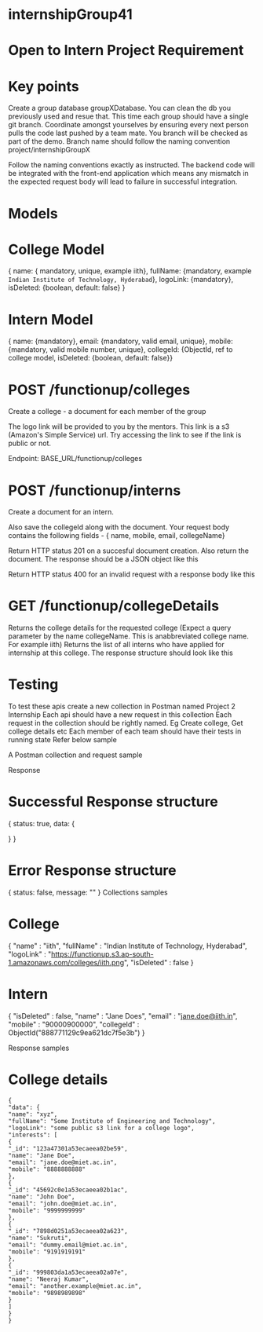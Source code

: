 # internshipGroup41

# Open to Intern Project Requirement

# Key points

Create a group database groupXDatabase. You can clean the db you previously used and resue that.
This time each group should have a single git branch. Coordinate amongst yourselves by ensuring every next person pulls the code last pushed by a team mate. You branch will be checked as part of the demo. Branch name should follow the naming convention project/internshipGroupX

Follow the naming conventions exactly as instructed. The backend code will be integrated with the front-end application which means any mismatch in the expected request body will lead to failure in successful integration.

# Models

# College Model

{ name: { mandatory, unique, example iith}, fullName: {mandatory, example `Indian Institute of Technology, Hyderabad`}, logoLink: {mandatory}, isDeleted: {boolean, default: false} }

# Intern Model

{ name: {mandatory}, email: {mandatory, valid email, unique}, mobile: {mandatory, valid mobile number, unique}, collegeId: {ObjectId, ref to college model, isDeleted: {boolean, default: false}}

# POST /functionup/colleges

Create a college - a document for each member of the group

The logo link will be provided to you by the mentors. This link is a s3 (Amazon's Simple Service) url. Try accessing the link to see if the link is public or not.

Endpoint: BASE_URL/functionup/colleges

# POST /functionup/interns

Create a document for an intern.

Also save the collegeId along with the document. Your request body contains the following fields - { name, mobile, email, collegeName}

Return HTTP status 201 on a succesful document creation. Also return the document. The response should be a JSON object like this

Return HTTP status 400 for an invalid request with a response body like this

# GET /functionup/collegeDetails

Returns the college details for the requested college (Expect a query parameter by the name collegeName. This is anabbreviated college name. For example iith)
Returns the list of all interns who have applied for internship at this college.
The response structure should look like this

# Testing

To test these apis create a new collection in Postman named Project 2 Internship
Each api should have a new request in this collection
Each request in the collection should be rightly named. Eg Create college, Get college details etc
Each member of each team should have their tests in running state
Refer below sample

A Postman collection and request sample

Response

# Successful Response structure

{
status: true,
data: {

}
}

# Error Response structure

{
status: false,
message: ""
}
Collections samples

# College

{
"name" : "iith",
"fullName" : "Indian Institute of Technology, Hyderabad",
"logoLink" : "https://functionup.s3.ap-south-1.amazonaws.com/colleges/iith.png",
"isDeleted" : false
}

# Intern

{
"isDeleted" : false,
"name" : "Jane Does",
"email" : "jane.doe@iith.in",
"mobile" : "90000900000",
"collegeId" : ObjectId("888771129c9ea621dc7f5e3b")
}

Response samples

# College details

```
{
"data": {
"name": "xyz",
"fullName": "Some Institute of Engineering and Technology",
"logoLink": "some public s3 link for a college logo",
"interests": [
{
"_id": "123a47301a53ecaeea02be59",
"name": "Jane Doe",
"email": "jane.doe@miet.ac.in",
"mobile": "8888888888"
},
{
"_id": "45692c0e1a53ecaeea02b1ac",
"name": "John Doe",
"email": "john.doe@miet.ac.in",
"mobile": "9999999999"
},
{
"_id": "7898d0251a53ecaeea02a623",
"name": "Sukruti",
"email": "dummy.email@miet.ac.in",
"mobile": "9191919191"
},
{
"_id": "999803da1a53ecaeea02a07e",
"name": "Neeraj Kumar",
"email": "another.example@miet.ac.in",
"mobile": "9898989898"
}
]
}
}
```
